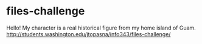 # files-challenge
Hello! My character is a real historical figure from my home island of Guam.
http://students.washington.edu/jtopasna/info343/files-challenge/